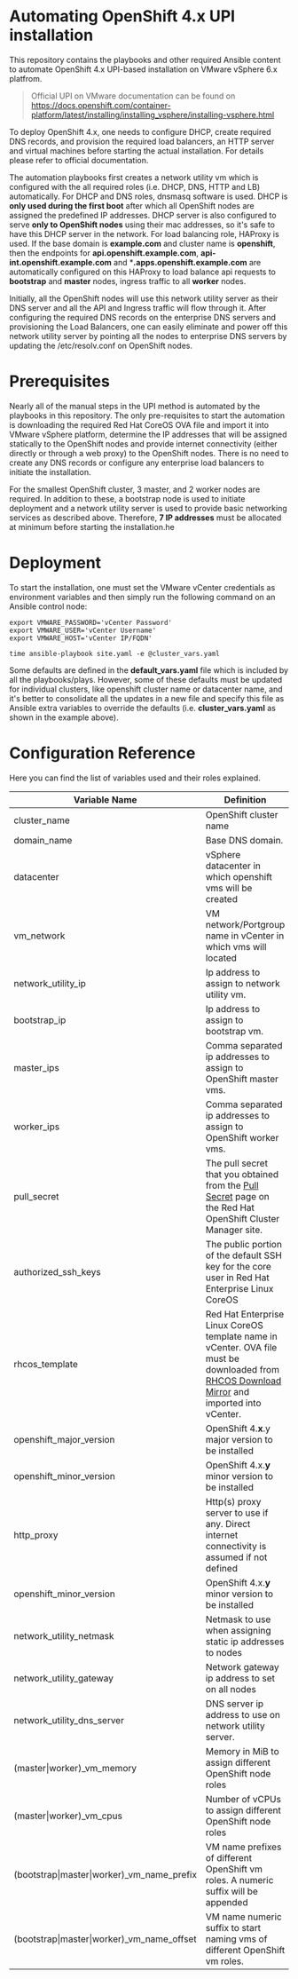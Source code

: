 ﻿# Automating OpenShift 4.x UPI installation 

This repository contains the playbooks and other required Ansible content to automate OpenShift 4.x UPI-based installation on VMware vSphere 6.x platfrom.
>Official UPI on VMware documentation can be found on https://docs.openshift.com/container-platform/latest/installing/installing_vsphere/installing-vsphere.html

To deploy OpenShift 4.x, one needs to configure DHCP, create required DNS records, and provision the required load balancers, an HTTP server and virtual machines before starting the actual installation. For details please refer to official documentation.

The automation playbooks first creates a network utility vm which is configured with the all required roles (i.e. DHCP, DNS, HTTP and LB) automatically. For DHCP and DNS roles, dnsmasq software is used. DHCP is **only used during the first boot** after which all OpenShift nodes are assigned the predefined IP addresses. DHCP server is also configured to serve **only to OpenShift nodes** using their mac addresses, so it's safe to have this DHCP server in the network.
For load balancing role, HAProxy is used. If the base domain is **example.com** and cluster name is **openshift**, then the endpoints for **api.openshift.example.com**, **api-int.openshift.example.com** and ***.apps.openshift.example.com** are automatically configured on this HAProxy to load balance api requests to **bootstrap** and **master** nodes, ingress traffic to all **worker** nodes.

Initially, all the OpenShift nodes will use this network utility server as their DNS server and all the API and Ingress traffic will flow through it. After configuring the required DNS records on the enterprise DNS servers and provisioning the Load Balancers, one can easily eliminate and power off this network utility server by pointing all the nodes to enterprise DNS servers by updating the /etc/resolv.conf on OpenShift nodes.

# Prerequisites

Nearly all of the manual steps in the UPI method is automated by the playbooks in this repository. The only pre-requisites to start the automation is downloading the required Red Hat CoreOS OVA file and import it into VMware vSphere platform, determine the IP addresses that will be assigned statically to the OpenShift nodes and provide internet connectivity (either directly or through a web proxy) to the OpenShift nodes. There is no need to create any DNS records or configure any enterprise load balancers to initiate the installation.

For the smallest OpenShift cluster, 3 master, and 2 worker nodes are required. In addition to these, a bootstrap node is used to initiate deployment and a network utility server is used to provide basic networking services as described above. Therefore, **7 IP addresses** must be allocated at minimum before starting the installation.he

# Deployment

To start the installation, one must set the VMware vCenter credentials as environment variables and then simply run the following command on an Ansible control node:

    export VMWARE_PASSWORD='vCenter Password'
    export VMWARE_USER='vCenter Username'
    export VMWARE_HOST='vCenter IP/FQDN'
    
    time ansible-playbook site.yaml -e @cluster_vars.yaml

Some defaults are defined in the **default_vars.yaml** file which is included by all the playbooks/plays. However, some of these defaults must be updated for individual clusters, like openshift cluster name or datacenter name, and it's better to consolidate all the updates in a new file and specify this file as Ansible extra variables to override the defaults (i.e. **cluster_vars.yaml** as shown in the example above).

# Configuration Reference

Here you can find the list of variables used and their roles explained.

| Variable Name  |Definition                     |Example                      |
|----------------|-------------------------------|-----------------------------|
|cluster_name    |OpenShift cluster name         |cluster_name: openshift      |
|domain_name     |Base DNS domain.           |domain_name: example.com          |
|datacenter      |vSphere datacenter in which openshift vms will be created | datacenter: TestDC|
|vm_network    |VM network/Portgroup name in vCenter in which vms will located         |vm_network: vlan_100      |
|network_utility_ip     |Ip address to assign to network utility vm.|network_utility_ip: 192.168.0.10          |
|bootstrap_ip          |Ip address to assign to bootstrap vm. | bootstrap_ip: 192.168.0.11|
|master_ips          |Comma separated ip addresses to assign to OpenShift master vms. | master_ips: 192.168.0.12,192.168.0.13,192.168.0.14|
|worker_ips          |Comma separated ip addresses to assign to OpenShift worker vms. | worker_ips: 192.168.0.15,192.168.0.16|
|pull_secret          |The pull secret that you obtained from the [Pull Secret](https://cloud.redhat.com/openshift/install/pull-secret) page on the Red Hat OpenShift Cluster Manager site. | pull_secret: '{"auths": ...}'|
|authorized_ssh_keys |The public portion of the default SSH key for the core user in Red Hat Enterprise Linux CoreOS | authorized_ssh_keys: 'ssh-ed25519 AAAA...'|
|rhcos_template          |Red Hat Enterprise Linux CoreOS template name in vCenter. OVA file must be downloaded from [RHCOS Download Mirror](https://mirror.openshift.com/pub/openshift-v4/dependencies/rhcos/) and imported into vCenter. | rhcos_template: rhcos-4.2.0-20191015.0|
|openshift_major_version          |OpenShift 4.**x**.y major version to be installed | openshift_major_version: 4.2|
|openshift_minor_version |OpenShift 4.x.**y** minor version to be installed | openshift_minor_version: 12|
|http_proxy          |Http(s) proxy server to use if any. Direct internet connectivity is assumed if not defined |http_proxy: http://192.168.191.20:8888|
|openshift_minor_version |OpenShift 4.x.**y** minor version to be installed | openshift_minor_version: 12|
|network_utility_netmask          |Netmask to use when assigning static ip addresses to nodes |network_utility_netmask: 255.255.255.0|
|network_utility_gateway |Network gateway ip address to set on all nodes | network_utility_gateway: 192.168.0.1|
|network_utility_dns_server          |DNS server ip address to use on network utility server. |network_utility_dns_server: 192.168.1.2|
|(master\|worker)_vm_memory |Memory in MiB to assign different OpenShift node roles | master_vm_memory: 16384|
|(master\|worker)_vm_cpus |Number of vCPUs to assign different OpenShift node roles | master_vm_cpus: 4|
|(bootstrap\|master\|worker)_vm_name_prefix |VM name prefixes of different OpenShift vm roles. A numeric suffix will be appended | master_vm_name_prefix: "{{ cluster_name }}-master"|
|(bootstrap\|master\|worker)_vm_name_offset |VM name numeric suffix to start naming vms of different OpenShift vm roles.| master_vm_name_offset: "0"|


